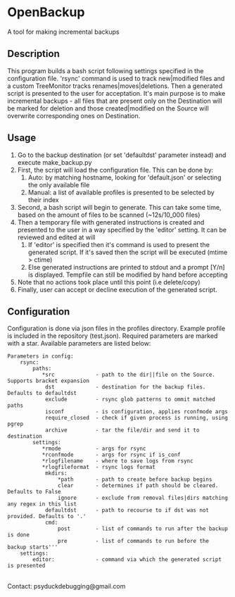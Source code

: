 # OpenBackup
A tool for making incremental backups

## Description
This program builds a bash script following settings specified in the configuration file. 'rsync' command is used to track new|modified files and a custom TreeMonitor tracks renames|moves|deletions. Then a generated script is presented to the user for acceptation. It's main purpose is to make incremental backups - all files that are present only on the Destination will be marked for deletion and those created|modified on the Source will overwrite corresponding ones on Destination.

## Usage
<ol>
<li>Go to the backup destination (or set 'defaultdst' parameter instead) and execute make_backup.py
<li>First, the script will load the configuration file. This can be done by:
<ol>
<li>Auto: by matching hostname, looking for 'default.json' or selecting the only available file</li>
<li>Manual: a list of available profiles is presented to be selected by their index</li>
</ol>
<li>Second, a bash script will begin to generate. This can take some time, based on the amount of files to be scanned (~12s/10_000 files)
<li>Then a temporary file with generated instructions is created and presented to the user in a way specified by the 'editor' setting. It can be reviewed and edited at will
<ol>
<li>If 'editor' is specified then it's command is used to present the generated script. If it's saved then the script will be executed (mtime > ctime)
<li>Else generated instructions are printed to stdout and a prompt [Y/n] is displayed. Tempfile can still be modified by hand before accepting
</ol>
<li>Note that no actions took place until this point (i.e delete/copy)
<li>Finally, user can accept or decline execution of the generated script.
</ol>

## Configuration
Configuration is done via json files in the profiles directory. Example profile is included in the repository (test.json). Required parameters are marked with a star. Available parameters are listed below:
```
Parameters in config:
    rsync:
        paths:
           *src             - path to the dir||file on the Source. Supports bracket expansion
            dst             - destination for the backup files. Defaults to defaultdst
            exclude         - rsync glob patterns to ommit matched paths
            isconf          - is configuration, applies rconfmode args
            require_closed  - check if given process is running, using pgrep
            archive         - tar the file/dir and send it to destination
        settings:
           *rmode           - args for rsync
           *rconfmode       - args for rsync if is_conf
           *rlogfilename    - where to save logs from rsync
           *rlogfileformat  - rsync logs format
            mkdirs:
                *path       - path to create before backup begins
                clear       - determines if path should be cleared. Defaults to False
                ignore      - exclude from removal files|dirs matching any regex in this list
            defaultdst      - path to recourse to if dst was not provided. Defaults to '.'
            cmd:
                post        - list of commands to run after the backup is done
                pre         - list of commands to run before the backup starts'''
    settings:
        editor:             - command via which the generated script is presented
```
</br>
Contact: psyduckdebugging@gmail.com